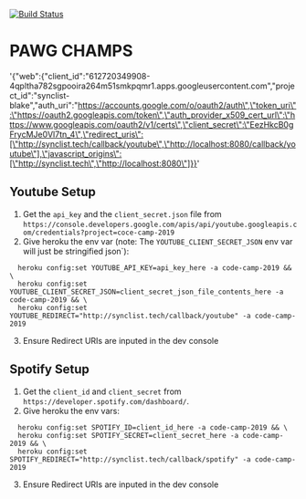 [![Build Status](https://travis-ci.com/coltonmorris/code-camp-2019.svg?branch=master)](https://travis-ci.com/coltonmorris/code-camp-2019)
# PAWG CHAMPS

'{\"web\":{\"client_id\":\"612720349908-4qpltha782sgpooira264m51smkpqmr1.apps.googleusercontent.com\",\"project_id\":\"synclist-blake\",\"auth_uri\":\"https://accounts.google.com/o/oauth2/auth\",\"token_uri\":\"https://oauth2.googleapis.com/token\",\"auth_provider_x509_cert_url\":\"https://www.googleapis.com/oauth2/v1/certs\",\"client_secret\":\"EezHkcB0gFrycMJe0Vl7tn_4\",\"redirect_uris\":[\"http://synclist.tech/callback/youtube\",\"http://localhost:8080/callback/youtube\"],\"javascript_origins\":[\"http://synclist.tech\",\"http://localhost:8080\"]}}'


## Youtube Setup
1. Get the `api_key` and the `client_secret.json` file from `https://console.developers.google.com/apis/api/youtube.googleapis.com/credentials?project=coce-camp-2019`
2. Give heroku the env var (note: The `YOUTUBE_CLIENT_SECRET_JSON` env var will just be stringified json`):
```
  heroku config:set YOUTUBE_API_KEY=api_key_here -a code-camp-2019 && \
  heroku config:set YOUTUBE_CLIENT_SECRET_JSON=client_secret_json_file_contents_here -a code-camp-2019 && \
  heroku config:set YOUTUBE_REDIRECT="http://synclist.tech/callback/youtube" -a code-camp-2019
```
3. Ensure Redirect URIs are inputed in the dev console


## Spotify Setup
1. Get the `client_id` and `client_secret` from `https://developer.spotify.com/dashboard/`.
2. Give heroku the env vars:
```
  heroku config:set SPOTIFY_ID=client_id_here -a code-camp-2019 && \
  heroku config:set SPOTIFY_SECRET=client_secret_here -a code-camp-2019 && \
  heroku config:set SPOTIFY_REDIRECT="http://synclist.tech/callback/spotify" -a code-camp-2019
```
3. Ensure Redirect URIs are inputed in the dev console

